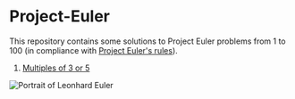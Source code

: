 # Project-Euler
This repository contains some solutions to Project Euler problems from 1 to 100 (in compliance with [Project Euler's rules](https://projecteuler.net/about)).  
1. [Multiples of 3 or 5](https://github.com/igor-zalevskii/Project-Euler/tree/main/001)

![Portrait of Leonhard Euler](https://projecteuler.net/images/clipart/euler_portrait.png)
